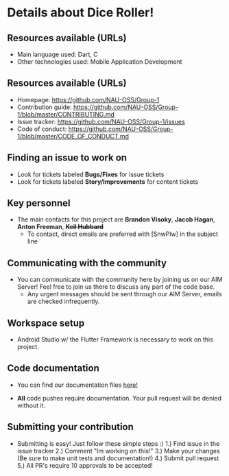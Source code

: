 

# Details about Dice Roller!

## Resources available (URLs)

  * Main language used: Dart, C
  * Other technologies used: Mobile Application Development

## Resources available (URLs)

  * Homepage: https://github.com/NAU-OSS/Group-1
  * Contribution guide: https://github.com/NAU-OSS/Group-1/blob/master/CONTRIBUTING.md
  * Issue tracker: https://github.com/NAU-OSS/Group-1/issues
  * Code of conduct: https://github.com/NAU-OSS/Group-1/blob/master/CODE_OF_CONDUCT.md

## Finding an issue to work on
  
  * Look for tickets labeled **Bugs/Fixes** for issue tickets
  * Look for tickets labeled **Story/Improvements** for content tickets
  
## Key personnel

  * The main contacts for this project are **Brandon Visoky**, **Jacob Hagan**, **Anton Freeman**, **~~Keil Hubbard~~**
	  * To contact, direct emails are preferred with [SnwPlw] in the subject line
  
## Communicating with the community
  
  * You can communicate with the community here by joining us on our AIM Server! Feel free to join us there to discuss any part of the code base.
	  *  Any urgent messages should be sent through our AIM Server, emails are checked infrequently.

## Workspace setup

  * Android Studio w/ the Flutter Framework is necessary to work on this project.

## Code documentation
  
   * You can find our documentation files [here!](https://www.google.com/)
   
   * **All** code pushes require documentation. Your pull request will be denied without it.
    
## Submitting your contribution

  * Submitting is easy! Just follow these simple steps :)
 1.) Find issue in the issue tracker
 2.) Comment "Im working on this!"
 3.) Make your changes (Be sure to make unit tests and documentation!)
4.) Submit pull request
5.) All PR's require 10 approvals to be accepted!
 
    
